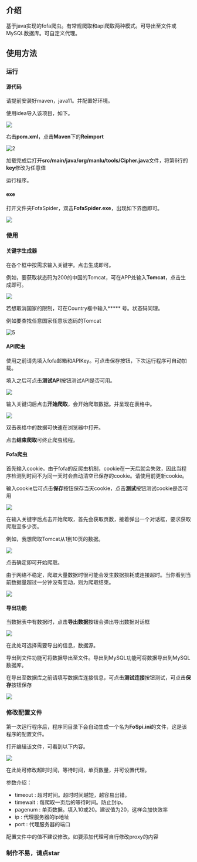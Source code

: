 ## 介绍

基于java实现的fofa爬虫。有常规爬取和api爬取两种模式。可导出至文件或MySQL数据库。可自定义代理。

## 使用方法

### 运行

#### 源代码

请提前安装好maven，java11。并配置好环境。

使用idea导入该项目，如下。

![](/images/1.png)

右击**pom.xml**，点击**Maven**下的**Reimport**

![2](images\2.png)

加载完成后打开**src/main/java/org/manlu/tools/Cipher.java**文件，将第6行的**key**修改为任意值

运行程序。

#### exe

打开文件夹FofaSpider，双击**FofaSpider.exe**，出现如下界面即可。

![](images/3.png)

### 使用

#### 关键字生成器

在各个框中按需求输入关键字。点击生成即可。

例如，要获取状态码为200的中国的Tomcat，可在APP处输入**Tomcat**，点击生成即可。

![](images/4.png)

若想取消国家的限制，可在Country框中输入***** 号。状态码同理。

例如要查找任意国家任意状态码的Tomcat

![5](images/5.png)

#### API爬虫

使用之前请先填入fofa邮箱和APIKey。可点击保存按钮，下次运行程序可自动加载。

填入之后可点击**测试API**按钮测试API是否可用。

![](images/6.png)

输入关键词后点击**开始爬取**，会开始爬取数据。并呈现在表格中。

![](images/7.png)

双击表格中的数据可快速在浏览器中打开。

点击**结束爬取**可终止爬虫线程。

#### Fofa爬虫

首先输入cookie。由于fofa的反爬虫机制，cookie在一天后就会失效，因此当程序检测到时间不为同一天时会自动清空已保存的cookie。请使用前更新cookie。

输入cookie后可点击**保存**按钮保存当天cookie，点击**测试**按钮测试cookie是否可用

![](images/8.png)

在输入关键字后点击开始爬取，首先会获取页数，接着弹出一个对话框，要求获取爬取至多少页。

例如，我想爬取Tomcat从1到10页的数据。

![](images/9.png)

点击确定即可开始爬取。

由于网络不稳定，爬取大量数据时很可能会发生数据损耗或连接超时。当你看到当前数据量超过一分钟没有变动，则为爬取结束。

![](images/10.png)

#### 导出功能

当数据表中有数据时，点击**导出数据**按钮会弹出导出数据对话框

![](images/11.png)

在此处可选择需要导出的信息，数据源。

导出到文件功能可将数据导出至文件。导出到MySQL功能可将数据导出到MySQL数据库。

在导出至数据库之前请填写数据库连接信息，可点击**测试连接**按钮测试，可点击**保存**按钮保存

![](images/12.png)

### 修改配置文件

第一次运行程序后，程序同目录下会自动生成一个名为**FoSpi.ini**的文件，这是该程序的配置文件。

打开编辑该文件，可看到以下内容。

![](images/13.png)

在此处可修改超时时间，等待时间，单页数量，并可设置代理。

参数介绍：

- timeout : 超时时间。超时时间越短，越容易出错。
- timewait : 每爬取一页后的等待时间。防止封ip。
- pagenum : 单页数据。填入10或20。建议值为20，这样会加快效率
- ip : 代理服务器的ip地址
- port : 代理服务器的端口

配置文件中的值不建议修改。如要添加代理可自行修改proxy的内容

### 制作不易，请点star
